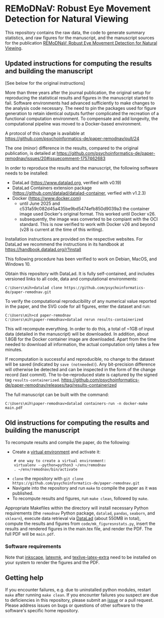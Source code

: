 # REMoDNaV: Robust Eye Movement Detection for Natural Viewing

This repository contains the raw data, the code to generate summary statistics, and raw figures for the manuscript, and the manuscript sources for the publication [REMoDNaV: Robust Eye Movement Detection for Natural Viewing](https://doi.org/10.1101/619254).

## Updated instructions for computing the results and building the manuscript

[See below for the original instructions]

More than three years after the journal publication, the original setup for
reproducing the statistical results and figures in the manuscript started to
fail.  Software environments had advanced sufficiently to make changes to the
analysis code necessary. The need to pin the packages used for figure
generation to retain identical outputs further complicated the recreation of a
functional computation environment. To compensate and add longevity, the
computational pipeline was moved to a Docker-based environment.

A protocol of this change is available at
https://github.com/psychoinformatics-de/paper-remodnav/pull/24

The one (minor) difference in the results, compared to the original
publication, is detailed at
https://github.com/psychoinformatics-de/paper-remodnav/issues/20#issuecomment-1757462683

In order to reproduce the results and the manuscript, the following software
needs to be installed:

- DataLad (https://www.datalad.org, verified with v0.19)
- DataLad Containers extension package (https://github.com/datalad/datalad-container, verfied with v1.2.3)
- Docker (https://www.docker.com)
  - until June 2025 and c531a59c082d45a435be9bd5474efb850d9039a3
    the container image used Docker's original format.
    This worked until Docker v26.
  - subsequently, the image was converted to be compiant with the OCI standard.
    This is now verified to work with Docker v26 and beyond (v28 is current at the
    time of this writing).

Installation instructions are provided on the respective websites. For DataLad
we recommend the instructions in its handbook at
https://handbook.datalad.org/r?install

This following procedure has been verified to work on Debian, MacOS, and Windows 10.

Obtain this repository with DataLad. It is fully self-contained, and includes
versioned links to all code, data and computational environments:

```
C:\Users\mih>datalad clone https://github.com/psychoinformatics-de/paper-remodnav.git
```

To verify the computational reproducibility of any numerical value reported in the
paper, and the SVG code for all figures, enter the dataset and run:

```
C:\Users\mih>cd paper-remodnav
C:\Users\mih\paper-remodnav>datalad rerun results-containerized
```

This will recompute everything. In order to do this, a total of ~1GB of input data
(detailed in the manuscript) will be downloaded. In addition, about 1.8GB for the
Docker container image are downloaded. Apart from the time needed to download all
information, the actual computation only takes a few minutes.

If recomputation is successful and reproducible, no change to the dataset will be
saved (indicated by `save (notneeded)`). Any bit-precision difference will otherwise
be detected and can be inspected in the form of the change record (last commit).
The to-be-reproduced state is captured by the signed tag `results-containerized`.
https://github.com/psychoinformatics-de/paper-remodnav/releases/tag/results-containerized

The full manuscript can be built with the command:

```
C:\Users\mih\paper-remodnav>datalad containers-run -n docker-make main.pdf
```

## Old instructions for computing the results and building the manuscript

To recompute results and compile the paper, do the following:

- Create a [virtual environment](https://docs.python.org/3/tutorial/venv.html) and activate it:

```
    # one way to create a virtual environment:
    virtualenv --python=python3 ~/env/remodnav
    . ~/env/remodnav/bin/activate
```
 
- ``clone`` the repository with ``git clone https://github.com/psychoinformatics-de/paper-remodnav.git``
- Navigate into the repository and run ``make`` to compile the paper as it was published.
- To recompute results and figures, run ``make clean``, followed by ``make``.

Appropriate Makefiles within the directory will install necessary Python requirements (the ``remodnav`` Python package, ``datalad``, ``pandas``, ``seaborn``, and ``sklearn``), execute data retrieval via [DataLad](http://datalad.org) (about 550MB in total),
compute the results and figures from ``code/mk_figuresnstats.py``, insert the results and rendered figures in the
main.tex file, and render the PDF.
The full PDF will be ``main.pdf``.

### Software requirements

Note that [inkscape](https://inkscape.org/de/release/inkscape-0.92.4/), [latexmk](https://mg.readthedocs.io/latexmk.html),
  and [texlive-latex-extra](https://wiki.ubuntuusers.de/TeX_Live/) need to be installed on your system to render the figures and the PDF.

## Getting help

If you encounter failures, e.g. due to uninstalled python modules, restart ``make`` after running ``make clean``.
If you encounter failures you suspect are due to deficiencies in this repository, please submit an
[issue](https://github.com/psychoinformatics-de/paper-remodnav/issues/new) or a
pull request. Please address issues on bugs or questions of other software to the software's specific home repository.
